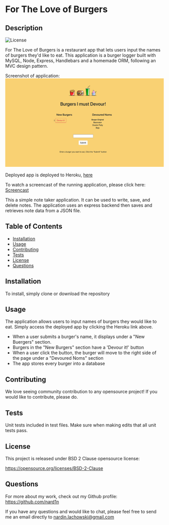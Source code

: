 # For The Love of Burgers

## Description
![License](https://img.shields.io/badge/License-BSD%202--Clause-blue.svg)

For The Love of Burgers is a restaurant app that lets users input the names of burgers they'd like to eat. This application is a burger logger built with MySQL, Node, Express, Handlebars and a homemade ORM, following an MVC design pattern.

Screenshot of application:
![Screenshot](./public/assets/screenshot.png)

Deployed app is deployed to Heroku, [here](https://aqueous-scrubland-45192.herokuapp.com/)

To watch a screencast of the running application, please click here: [Screencast](https://drive.google.com/file/d/1yQ2FO9b0qIQB7dR2TvWpKbDTWtjJ_Itj/view)

This a simple note taker application. It can be used to write, save, and delete notes. The application uses an express backend then saves and retrieves note data from a JSON file.

## Table of Contents

* [Installation](#Installation)
* [Usage](#Usage)
* [Contributing](#Contributing)
* [Tests](#Tests)
* [License](#License)
* [Questions](#Questions)

## Installation
To install, simply clone or download the repository

## Usage
The application allows users to input names of burgers they would like to eat. Simply access the deployed app by clicking the Heroku link above.

- When a user submits a burger's name, it displays under a "New Buergers" section. 
- Burgers in the "New Burgers" section have a 'Devour it!' button
- When a user click the button, the burger will move to the right side of the page under a "Devoured Noms" section
- The app stores every burger into a database

## Contributing
We love seeing community contribution to any opensource project! If you would like to contribute, please do.

## Tests
Unit tests included in test files. Make sure when making edits that all unit tests pass.

## License
This project is released under BSD 2 Clause opensource license:

https://opensource.org/licenses/BSD-2-Clause

## Questions
For more about my work, check out my Github profile: https://github.com/nard1n

If you have any questions and would like to chat, please feel free to send me an email directly to nardin.lachowski@gmail.com
